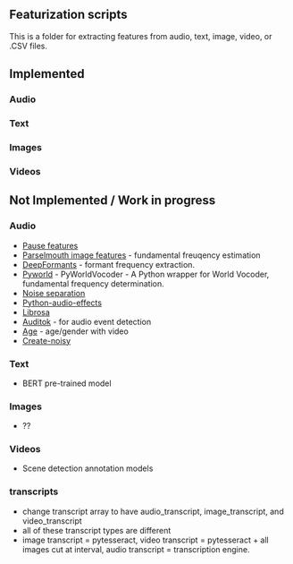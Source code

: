 ## Featurization scripts

This is a folder for extracting features from audio, text, image, video, or .CSV files. 

## Implemented 
### Audio

### Text

### Images 

### Videos 

## Not Implemented / Work in progress
### Audio
* [Pause features](https://github.com/jim-schwoebel/pauses)
* [Parselmouth image features](https://github.com/YannickJadoul/Parselmouth) - fundamental freuqency estimation
* [DeepFormants](https://github.com/MLSpeech/DeepFormants) - formant frequency extraction.
* [Pyworld](https://github.com/JeremyCCHsu/Python-Wrapper-for-World-Vocoder) - PyWorldVocoder - A Python wrapper for World Vocoder, fundamental frequency determination.
* [Noise separation](https://github.com/seanwood/gcc-nmf)
* [Python-audio-effects](https://github.com/carlthome/python-audio-effects)
* [Librosa]()
* [Auditok](https://github.com/amsehili/auditok) - for audio event detection
* [Age](https://github.com/deepinsight/insightface) - age/gender with video 
* [Create-noisy](https://github.com/Sato-Kunihiko/audio-SNR/blob/master/create_noisy_minumum_code.py)

### Text
* BERT pre-trained model 

### Images 
* ??

### Videos 
* Scene detection annotation models 

### transcripts
* change transcript array to have audio_transcript, image_transcript, and video_transcript
* all of these transcript types are different
* image transcript = pytesseract, video transcript = pytesseract + all images cut at interval, audio transcript = transcription engine.
